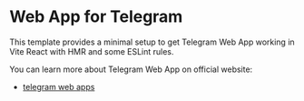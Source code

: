# Web App for Telegram

This template provides a minimal setup to get Telegram Web App working in Vite React with HMR and some ESLint rules.

You can learn more about Telegram Web App on official website:

-   [telegram web apps](https://core.telegram.org/bots/webapps)
